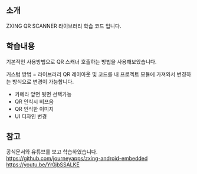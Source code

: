 ## 소개  
ZXING QR SCANNER 라이브러리 학습 코드 입니다.

## 학습내용  
기본적인 사용방법으로 QR 스캐너 호출하는 방법을 사용해보았습니다.
  
커스텀 방법 
= 라이브러리 QR 레이아웃 및 코드를 내 프로젝트 모듈에 가져와서 변경하는 방식으로 변경이 가능합니다. 
- 카메라 앞면 뒷면 선택가능
- QR 인식시 비프음 
- QR 인식한 이미지
- UI 디자인 변경

## 참고  
공식문서와 유튜브를 보고 학습하였습니다.  
https://github.com/journeyapps/zxing-android-embedded  
https://youtu.be/Yr0jbSSALKE  
